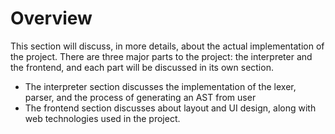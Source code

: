 # Overview

This section will discuss, in more details, about the actual implementation of the project.
There are three major parts to the project: the interpreter and the frontend, and each part will be discussed in its own section.

- The interpreter section discusses the implementation of the lexer, parser, and the process of generating an AST from user
- The frontend section discusses about layout and UI design, along with web technologies used in the project.
